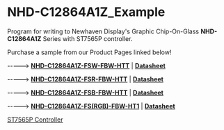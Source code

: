 # NHD-C12864A1Z_Example
Program for writing to Newhaven Display's Graphic Chip-On-Glass **NHD-C12864A1Z** Series with ST7565P controller.

Purchase a sample from our Product Pages linked below!

-----> [**NHD-C12864A1Z-FSW-FBW-HTT**](https://www.newhavendisplay.com/nhdc12864a1zfswfbwhtt-p-2355.html)   |   [**Datasheet**](https://www.newhavendisplay.com/specs/NHD-C12864A1Z-FSW-FBW-HTT.pdf)

-----> [**NHD-C12864A1Z-FSR-FBW-HTT**](https://www.newhavendisplay.com/nhdc12864a1zfsrfbwhtt-p-3894.html)   |   [**Datasheet**](https://www.newhavendisplay.com/specs/NHD-C12864A1Z-FSR-FBW-HTT.pdf)

-----> [**NHD-C12864A1Z-FSB-FBW-HTT**](https://www.newhavendisplay.com/nhdc12864a1zfsbfbwhtt-p-3895.html)   |   [**Datasheet**](https://www.newhavendisplay.com/nhdc12864a1zfsbfbwhtt-p-3895.html)

-----> [**NHD-C12864A1Z-FS(RGB)-FBW-HT1**](https://www.newhavendisplay.com/nhdc12864a1zfs(rgb)fbwht1-p-3896.html)   |   [**Datasheet**](https://www.newhavendisplay.com/nhdc12864a1zfsrgbfbwht1-p-3896.html)

[ST7565P Controller](https://www.newhavendisplay.com/resources_dataFiles/datasheets/LCDs/ST7565P.pdf)
